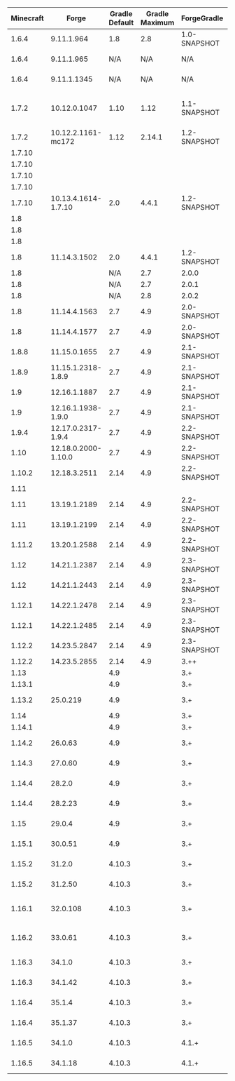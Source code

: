| Minecraft |        Forge        | Gradle Default | Gradle Maximum | ForgeGradle  | Mappings Default  | Mappings Maximum  | MCP  | Java Minimum | Java Maximum |  Promotion  | Notes |
| --------- | ------------------- | -------------- | -------------- | ------------ | ----------------- | ----------------- | ---- | ------------ | ------------ | ----------- | ----- |
| 1.6.4     | 9.11.1.964          | 1.8            | 2.8            | 1.0-SNAPSHOT | N/A               | N/A               | 8.11 | 6            | 8            |             | Requires Java 7 to setupDecompWorkspace |
| 1.6.4     | 9.11.1.965          | N/A            | N/A            | N/A          | N/A               | N/A               | 8.11 | 6            | 8            |             | Use Scala 1.10.2, Patch Failures |
| 1.6.4     | 9.11.1.1345         | N/A            | N/A            | N/A          | N/A               | N/A               | 8.11 | 6            | 8            | LB/RB       | Use Scala 1.10.2, Patch Failures |
| 1.7.2     | 10.12.0.1047        | 1.10           | 1.12           | 1.1-SNAPSHOT | N/A               | N/A               | 9.03 | 6            | 8            |             | Requires Java 7 to setupDecompWorkspace, Last 1.7.2 version for FG1.1 |
| 1.7.2     | 10.12.2.1161-mc172  | 1.12           | 2.14.1         | 1.2-SNAPSHOT | N/A               | N/A               | 9.03 | 6            | 8            | LB/RB       |       |
| 1.7.10    |                     |                |                |              |                   | stable_8          | 9.08 | 6            | 8            | Mappings    |       |
| 1.7.10    |                     |                |                |              |                   | stable_9          | 9.08 | 6            | 8            | Mappings    |       |
| 1.7.10    |                     |                |                |              |                   | stable_10         | 9.08 | 6            | 8            | Mappings    |       |
| 1.7.10    |                     |                |                |              |                   | stable_11         | 9.08 | 6            | 8            | Mappings    |       |
| 1.7.10    | 10.13.4.1614-1.7.10 | 2.0            | 4.4.1          | 1.2-SNAPSHOT | Unspecified       | stable_12         | 9.08 | 6            | 8            | LB/RB       |       |
| 1.8       |                     |                |                |              |                   | stable_15         | 9.10 | 6            | 8            | Mappings    |       |
| 1.8       |                     |                |                |              |                   | stable_16         | 9.10 | 6            | 8            | Mappings    |       |
| 1.8       |                     |                |                |              |                   | stable_17         | 9.10 | 6            | 8            | Mappings    |       |
| 1.8       | 11.14.3.1502        | 2.0            | 4.4.1          | 1.2-SNAPSHOT | snapshot_20141130 | stable_18         | 9.10 | 6            | 8            |             | Last 1.8 version for FG1.2 & Seperate FML |
| 1.8       |                     | N/A            | 2.7            | 2.0.0        |                   |                   | 9.10 | 6            | 8            | ForgeGradle |       |
| 1.8       |                     | N/A            | 2.7            | 2.0.1        |                   |                   | 9.10 | 6            | 8            | ForgeGradle |       |
| 1.8       |                     | N/A            | 2.8            | 2.0.2        |                   |                   | 9.10 | 6            | 8            | ForgeGradle |       |
| 1.8       | 11.14.4.1563        | 2.7            | 4.9            | 2.0-SNAPSHOT | snapshot_20141130 | stable_18         | 9.10 | 6            | 8            | RB          |       |
| 1.8       | 11.14.4.1577        | 2.7            | 4.9            | 2.0-SNAPSHOT | snapshot_20141130 | stable_18         | 9.10 | 6            | 8            | LB          |       |
| 1.8.8     | 11.15.0.1655        | 2.7            | 4.9            | 2.1-SNAPSHOT | snapshot_20151122 | stable_20         | 9.18 | 6            | 8            | LB          | No 1.8.8 RB |
| 1.8.9     | 11.15.1.2318-1.8.9  | 2.7            | 4.9            | 2.1-SNAPSHOT | stable_20         | stable_22         | 9.19 | 6            | 8            | LB/RB       |       |
| 1.9       | 12.16.1.1887        | 2.7            | 4.9            | 2.1-SNAPSHOT | snapshot_20160312 | stable_24         | 9.24 | 6            | 8            | RB          |       |
| 1.9       | 12.16.1.1938-1.9.0  | 2.7            | 4.9            | 2.1-SNAPSHOT | snapshot_20160312 | stable_24         | 9.24 | 6            | 8            | LB          |       |
| 1.9.4     | 12.17.0.2317-1.9.4  | 2.7            | 4.9            | 2.2-SNAPSHOT | snapshot_20160518 | stable_26         | 9.28 | 6            | 8            | LB/RB       |       |
| 1.10      | 12.18.0.2000-1.10.0 | 2.7            | 4.9            | 2.2-SNAPSHOT | snapshot_20160518 | stable_26         | 9.31 | 6            | 8            | LB          | No 1.10 RB |
| 1.10.2    | 12.18.3.2511        | 2.14           | 4.9            | 2.2-SNAPSHOT | snapshot_20161111 | stable_29         | 9.31 | 6            | 8            | LB/RB       |       |
| 1.11      |                     |                |                |              |                   | stable_31         | 9.35 | 6            | 8            | Mappings    |       |
| 1.11      | 13.19.1.2189        | 2.14           | 4.9            | 2.2-SNAPSHOT | snapshot_20161111 | stable_32         | 9.35 | 6            | 8            | RB          |       |
| 1.11      | 13.19.1.2199        | 2.14           | 4.9            | 2.2-SNAPSHOT | snapshot_20161220 | stable_32         | 9.35 | 6            | 8            | LB          |       |
| 1.11.2    | 13.20.1.2588        | 2.14           | 4.9            | 2.2-SNAPSHOT | snapshot_20161220 | stable_32         | 9.37 | 6            | 8            | LB/RB       |       |
| 1.12      | 14.21.1.2387        | 2.14           | 4.9            | 2.3-SNAPSHOT | snapshot_20170624 | stable_39         | 9.40 | 6            | 8            | RB          |       |
| 1.12      | 14.21.1.2443        | 2.14           | 4.9            | 2.3-SNAPSHOT | snapshot_20170624 | stable_39         | 9.40 | 6            | 8            | LB          |       |
| 1.12.1    | 14.22.1.2478        | 2.14           | 4.9            | 2.3-SNAPSHOT | snapshot_20170624 | stable_39         | 9.41 | 6            | 8            | RB          |       |
| 1.12.1    | 14.22.1.2485        | 2.14           | 4.9            | 2.3-SNAPSHOT | snapshot_20170624 | stable_39         | 9.41 | 6            | 8            | LB          |       |
| 1.12.2    | 14.23.5.2847        | 2.14           | 4.9            | 2.3-SNAPSHOT | snapshot_20171003 | stable_39         | 9.42 | 6            | 8            | Last FG2    |       |
| 1.12.2    | 14.23.5.2855        | 2.14           | 4.9            | 3.++         | snapshot_20171003 | stable_39         | 9.42 | 6            | 8            | LB,RB       |       |
| 1.13   |          | 4.9    |     | 3.+ |                          | stable_43                | 9.xx | 8 | 8 |    | |
| 1.13.1 |          | 4.9    |     | 3.+ |                          | stable_45                | 9.xx | 8 | 8 |    | |
| 1.13.2 | 25.0.219 | 4.9    |     | 3.+ | snapshot_20180921-1.13   | stable_47                | 9.xx | 8 | 8 | LB | |
| 1.14   |          | 4.9    |     | 3.+ |                          | stable_49                | 9.xx | 8 | 8 |    | |
| 1.14.1 |          | 4.9    |     | 3.+ |                          | stable_51                | 9.xx | 8 | 8 |    | |
| 1.14.2 | 26.0.63  | 4.9    |     | 3.+ | snapshot_20190621-1.14.2 | stable_53                | 9.xx | 8 | 8 | LB | |
| 1.14.3 | 27.0.60  | 4.9    |     | 3.+ | snapshot_20190719-1.14.3 | stable_56                | 9.xx | 8 | 8 | LB | |
| 1.14.4 | 28.2.0   | 4.9    |     | 3.+ | snapshot_20190719-1.14.3 | stable_58                | 9.xx | 8 | 8 | RB | |
| 1.14.4 | 28.2.23  | 4.9    |     | 3.+ | snapshot_20190719-1.14.3 | stable_58                | 9.xx | 8 | 8 | LB | |
| 1.15   | 29.0.4   | 4.9    |     | 3.+ | snapshot_20190719-1.14.3 | stable_60                | 9.xx | 8 | 8 | LB | |
| 1.15.1 | 30.0.51  | 4.9    |     | 3.+ | snapshot_20190719-1.14.3 | snapshot_20210516-1.15.1 | 9.xx | 8 | 8 | LB | |
| 1.15.2 | 31.2.0   | 4.10.3 |     | 3.+ | snapshot_20200514-1.15.1 | snapshot_20210516-1.15.1 | 9.xx | 8 | 8 | RB | |
| 1.15.2 | 31.2.50  | 4.10.3 |     | 3.+ | snapshot_20200514-1.15.1 | snapshot_20210516-1.15.1 | 9.xx | 8 | 8 | LB | |
| 1.16.1 | 32.0.108 | 4.10.3 |     | 3.+ | snapshot_20200514-1.16   | snapshot_20200820-1.16.1 | 9.xx | 8 | 8 | LB | Newer mappings available at [Dogforce Games](https://www.dogforce-games.com/maven/de/oceanlabs/mcp/mcp_snapshot/) |
| 1.16.2 | 33.0.61   | 4.10.3 |     | 3.+ | snapshot_20200514-1.16  | snapshot_20200916-1.16.2 | 9.xx | 8 | 8 | LB | Newer mappings available at [Dogforce Games](https://www.dogforce-games.com/maven/de/oceanlabs/mcp/mcp_snapshot/) |
| 1.16.3 | 34.1.0   | 4.10.3 |     | 3.+ | snapshot_20200514-1.16   | snapshot_20201028-1.16.3 | 9.xx | 8 | 8 | RB | |
| 1.16.3 | 34.1.42  | 4.10.3 |     | 3.+ | snapshot_20201028-1.16.3 | snapshot_20201028-1.16.3 | 9.xx | 8 | 8 | LB | |
| 1.16.4 | 35.1.4   | 4.10.3 |     | 3.+ | snapshot_20201028-1.16.3 | snapshot_20210309-1.16.4 | 9.xx | 8 | 8 | RB | |
| 1.16.4 | 35.1.37  | 4.10.3 |     | 3.+ | snapshot_20201028-1.16.3 | snapshot_20210309-1.16.4 | 9.xx | 8 | 8 | LB | |
| 1.16.5 | 34.1.0   | 4.10.3 |     | 4.1.+ | official_1.16.5 | official_1.16.5/20210309-1.16.5 | 9.xx | 8 | 8 | RB | |
| 1.16.5 | 34.1.18  | 4.10.3 |     | 4.1.+ | official_1.16.5 | official_1.16.5/20210309-1.16.5 | 9.xx | 8 | 8 | LB | |
